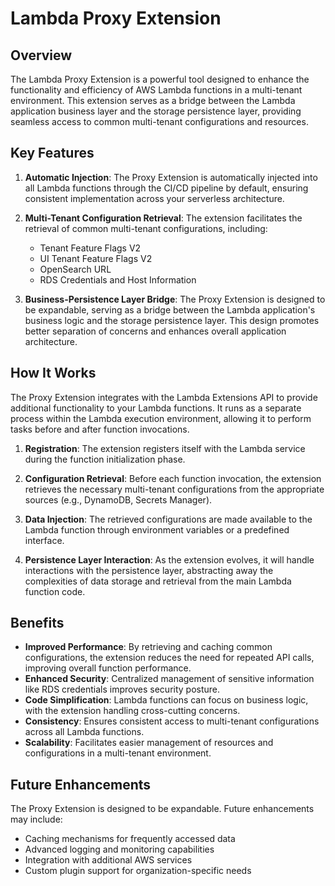 # Lambda Proxy Extension

## Overview

The Lambda Proxy Extension is a powerful tool designed to enhance the functionality and efficiency of AWS Lambda functions in a multi-tenant environment. This extension serves as a bridge between the Lambda application business layer and the storage persistence layer, providing seamless access to common multi-tenant configurations and resources.

## Key Features

1. **Automatic Injection**: The Proxy Extension is automatically injected into all Lambda functions through the CI/CD pipeline by default, ensuring consistent implementation across your serverless architecture.

2. **Multi-Tenant Configuration Retrieval**: The extension facilitates the retrieval of common multi-tenant configurations, including:
    - Tenant Feature Flags V2
    - UI Tenant Feature Flags V2
    - OpenSearch URL
    - RDS Credentials and Host Information

3. **Business-Persistence Layer Bridge**: The Proxy Extension is designed to be expandable, serving as a bridge between the Lambda application's business logic and the storage persistence layer. This design promotes better separation of concerns and enhances overall application architecture.

## How It Works

The Proxy Extension integrates with the Lambda Extensions API to provide additional functionality to your Lambda functions. It runs as a separate process within the Lambda execution environment, allowing it to perform tasks before and after function invocations.

1. **Registration**: The extension registers itself with the Lambda service during the function initialization phase.

2. **Configuration Retrieval**: Before each function invocation, the extension retrieves the necessary multi-tenant configurations from the appropriate sources (e.g., DynamoDB, Secrets Manager).

3. **Data Injection**: The retrieved configurations are made available to the Lambda function through environment variables or a predefined interface.

4. **Persistence Layer Interaction**: As the extension evolves, it will handle interactions with the persistence layer, abstracting away the complexities of data storage and retrieval from the main Lambda function code.

## Benefits

- **Improved Performance**: By retrieving and caching common configurations, the extension reduces the need for repeated API calls, improving overall function performance.
- **Enhanced Security**: Centralized management of sensitive information like RDS credentials improves security posture.
- **Code Simplification**: Lambda functions can focus on business logic, with the extension handling cross-cutting concerns.
- **Consistency**: Ensures consistent access to multi-tenant configurations across all Lambda functions.
- **Scalability**: Facilitates easier management of resources and configurations in a multi-tenant environment.

## Future Enhancements

The Proxy Extension is designed to be expandable. Future enhancements may include:
- Caching mechanisms for frequently accessed data
- Advanced logging and monitoring capabilities
- Integration with additional AWS services
- Custom plugin support for organization-specific needs
